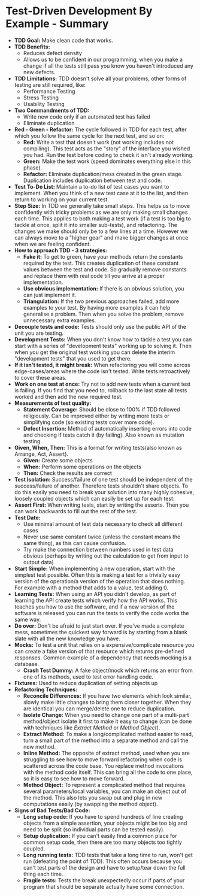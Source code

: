 # Test-Driven Development By Example - Summary

- **TDD Goal:** Make clean code that works.
- **TDD Benefits:**
  - Reduces defect density
  - Allows us to be confident in our programming, when you make a change if all the tests still pass you know you haven't introduced any new defects.
- **TDD Limitations:** TDD doesn't solve all your problems, other forms of testing are still required, like:
  - Performance Testing
  - Stress Testing
  - Usability Testing
- **Two Commandments of TDD:**
  - Write new code only if an automated test has failed
  - Eliminate duplication
- **Red - Green - Refactor:** The cycle followed in TDD for each test, after which you follow the same cycle for the next test, and so on:
  - **Red:** Write a test that doesn't work (not working includes not compiling). This test acts as the "story" of the interface you wished you had. Run the test before coding to check it isn't already working.
  - **Green:** Make the test work (speed dominates everything else in this phase).
  - **Refactor:** Eliminate duplication/mess created in the green stage. Duplication includes duplication between test and code.
- **Test To-Do List:** Maintain a to-do list of test cases you want to implement. When you think of a new test case at it to the list, and then return to working on your current test. 
- **Step Size:** In TDD we generally take small steps. This helps us to move confidently with tricky problems as we are only making small changes each time. This applies to both making a test work (if a test is too big to tackle at once, split it into smaller sub-tests), and refactoring. The changes we make should only be to a few lines at a time. However we can always move to a "higher gear" and make bigger changes at once when we are feeling confident.
- **How to approach TDD - 3 strategies:**
  - **Fake it:** To get to green, have your methods return the constants required by the test. This creates duplication of these constant values between the test and code. So gradually remove constants and replace them with real code till you arrive at a proper implementation.
  - **Use obvious implementation:** If there is an obvious solution, you can just implement it.
  - **Triangulation:** If the two previous approaches failed, add more examples to your test. By having more examples it can help generalise a problem. Then when you solve the problem, remove unnecessary extra examples.
- **Decouple tests and code:** Tests should only use the public API of the unit you are testing.
- **Development Tests:** When you don't know how to tackle a test you can start with a series of "development tests" working up to solving it. Then when you get the original test working you can delete the interim "development tests" that you used to get there.
- **If it isn't tested, it might break:** When refactoring you will come across edge-cases/areas where the code isn't tested. Write tests retroactively to cover these areas.
- **Work on one test at once:** Try not to add new tests when a current test is failing. If you find that you need to, rollback to the last state all tests worked and then add the new required test.
- **Measurements of test quality:**
  - **Statement Coverage:** Should be close to 100% if TDD followed religiously. Can be improved either by writing more tests or simplifying code (so existing tests cover more code).
  - **Defect Insertion:** Method of automatically inserting errors into code and checking if tests catch it (by failing). Also known as mutation testing.
- **Given, When, Then:** This is a format for writing tests(also known as Arrange, Act, Assert).
  - **Given:** Create some objects
  - **When:** Perform some operations on the objects
  - **Then:** Check the results are correct
- **Test Isolation:** Success/failure of one test should be independent of the success/failure of another. Therefore tests shouldn't share objects. To do this easily you need to break your solution into many highly cohesive, loosely coupled objects which can easily be set up for each test.
- **Assert First:** When writing tests, start by writing the asserts. Then you can work backwards to fill out the rest of the test.
- **Test Date:**
  - Use minimal amount of test data necessary to check all different cases
  - Never use same constant twice (unless the constant means the same thing), as this can cause confusion.
  - Try make the connection between numbers used in test data obvious (perhaps by writing out the calculation to get from input to output data)
- **Start Simple:** When implementing a new operation, start with the simplest test possible. Often this is making a test for a trivially easy version of the operation/a version of the operation that does nothing. For example with a method that adds to a value, test adding 0.
- **Learning Tests:** When using an API you didn't develop, as part of learning the API create tests which verify how the API works. This teaches you how to use the software, and if a new version of the software is released you can run the tests to verify the code works the same way.
- **Do over:** Don't be afraid to just start over. If you've made a complete mess, sometimes the quickest way forward is by starting from a blank slate with all the new knowledge you have.
- **Mocks:** To test a unit that relies on a expensive/complicate resource you can create a fake version of that resource which returns pre-defined responses. Common example of a dependency that needs mocking is a database.
  - **Crash Test Dummy:** A fake object/mock which returns an error from one of its methods, used to test error handling code.
- **Fixtures:** Used to reduce duplication of setting objects up
- **Refactoring Techniques:**
  - **Reconcile Differences:** If you have two elements which look similar, slowly make little changes to bring them closer together. When they are identical you can merge/delete one to reduce duplication.
  - **Isolate Change:** When you need to change one part of a multi-part method/object isolate it first to make it easy to change (can be done with techniques like *Extract Method* or *Method Object*).
  - **Extract Method:** To make a long/complicated method easier to read, turn a small part of the method into a separate method and call the new method.
  - **Inline Method:** The opposite of extract method, used when you are struggling to see how to move forward refactoring when code is scattered across the code base. You replace method invocations with the method code itself. This can bring all the code to one place, so it is easy to see how to move forward.
  - **Method Object:** To represent a complicated method that requires several parameters/local variables, you can make an object out of the method. This also lets you swap out and plug in new computations easily (by swapping the method object).
- **Signs of Bad Tests/Bad Code:**
  - **Long setup code:** If you have to spend hundreds of line creating objects from a simple assertion, your objects might be too big and need to be split (so individual parts can be tested easily).
  - **Setup duplication:** If you can't easily find a common place for common setup code, then there are too many objects too tightly coupled.
  - **Long running tests:** TDD tests that take a long time to run, won't get run (defeating the point of TDD). This often occurs because you can't test parts of the design and have to setup/tear down the full thing each time.
  - **Fragile tests:** Tests the break unexpectedly occur if parts of your program that should be separate actually have some connection.